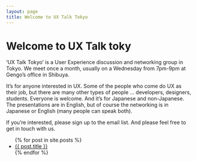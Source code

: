 ```yaml
---
layout: page
title: Welcome to UX Talk Tokyo
---
```


# Welcome to UX Talk toky
‘UX Talk Tokyo’ is a User Experience discussion and networking group in Tokyo. We meet once a month, usually on a Wednesday from 7pm-9pm at Gengo’s office in Shibuya.

It’s for anyone interested in UX. Some of the people who come do UX as their job, but there are many other types of people … developers, designers, students. Everyone is welcome. And it’s for Japanese and non-Japanese. The presentations are in English, but of course the networking is in Japanese or English (many people can speak both).

If you’re interested, please sign up to the email list. And please feel free to get in touch with us.

<ul>
  {% for post in site.posts %}
    <li>
      <a href="{{ post.url }}">{{ post.title }}</a>
    </li>
  {% endfor %}
</ul>
